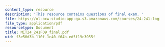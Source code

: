 ```yaml
---
content_type: resource
description: 'This resource contains questions of final exam. '
file: https://ol-ocw-studio-app-qa.s3.amazonaws.com/courses/24-241-logic-i-fall-2009/f3e50d3b110f1e40f64bed5f19c3955f_MIT24_241F09_final.pdf
file_type: application/pdf
resourcetype: Document
title: MIT24_241F09_final.pdf
uid: f3e50d3b-110f-1e40-f64b-ed5f19c3955f
---
```

